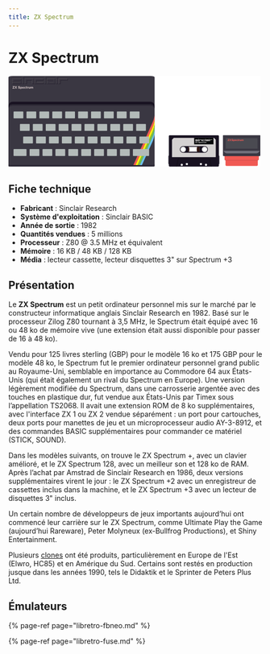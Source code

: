 ```yaml
---
title: ZX Spectrum
---
```


# ZX Spectrum

![](./zx-spectrum/image%20%28277%29.png)

## Fiche technique

* **Fabricant** : Sinclair Research
* **Système d'exploitation** : Sinclair BASIC
* **Année de sortie** : 1982
* **Quantités vendues** : 5 millions
* **Processeur** : Z80 @ 3.5 MHz et équivalent
* **Mémoire** : 16 KB / 48 KB / 128 KB
* **Média** : lecteur cassette, lecteur disquettes 3" sur Spectrum +3

## Présentation

Le **ZX Spectrum** est un petit ordinateur personnel mis sur le marché par le constructeur informatique anglais Sinclair Research en 1982. Basé sur le processeur Zilog Z80 tournant à 3,5 MHz, le Spectrum était équipé avec 16 ou 48 ko de mémoire vive \(une extension était aussi disponible pour passer de 16 à 48 ko\).

Vendu pour 125 livres sterling \(GBP\) pour le modèle 16 ko et 175 GBP pour le modèle 48 ko, le Spectrum fut le premier ordinateur personnel grand public au Royaume-Uni, semblable en importance au Commodore 64 aux États-Unis \(qui était également un rival du Spectrum en Europe\). Une version légèrement modifiée du Spectrum, dans une carrosserie argentée avec des touches en plastique dur, fut vendue aux États-Unis par Timex sous l’appellation TS2068. Il avait une extension ROM de 8 ko supplémentaires, avec l'interface ZX 1 ou ZX 2 vendue séparément : un port pour cartouches, deux ports pour manettes de jeu et un microprocesseur audio AY-3-8912, et des commandes BASIC supplémentaires pour commander ce matériel \(STICK, SOUND\).

Dans les modèles suivants, on trouve le ZX Spectrum +, avec un clavier amélioré, et le ZX Spectrum 128, avec un meilleur son et 128 ko de RAM. Après l’achat par Amstrad de Sinclair Research en 1986, deux versions supplémentaires virent le jour : le ZX Spectrum +2 avec un enregistreur de cassettes inclus dans la machine, et le ZX Spectrum +3 avec un lecteur de disquettes 3" inclus.

Un certain nombre de développeurs de jeux importants aujourd’hui ont commencé leur carrière sur le ZX Spectrum, comme Ultimate Play the Game \(aujourd’hui Rareware\), Peter Molyneux \(ex-Bullfrog Productions\), et Shiny Entertainment.

Plusieurs [clones](https://fr.wikipedia.org/wiki/Clone_%28mat%C3%A9riel_informatique%29) ont été produits, particulièrement en Europe de l'Est \(Elwro, HC85\) et en Amérique du Sud. Certains sont restés en production jusque dans les années 1990, tels le Didaktik et le Sprinter de Peters Plus Ltd.

## Émulateurs

{% page-ref page="libretro-fbneo.md" %}

{% page-ref page="libretro-fuse.md" %}

